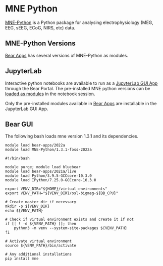 # MNE Python

[MNE-Python](https://mne.tools/stable/index.html) is a Python package for analysing electrophysiology (MEG, EEG, sEEG, ECoG, NIRS, etc) data.

## MNE-Python Versions

[Bear Apps](https://bear-apps.bham.ac.uk/applications/MNE-Python/) has several versions of MNE-Python as modules.

## JupyterLab

Interactive python notebooks are available to run as a [JupyterLab GUI App](https://docs.bear.bham.ac.uk/portal/jupyterlab/) through the Bear Portal. The pre-installed MNE python versions can be [loaded as modules](https://docs.bear.bham.ac.uk/portal/jupyterlab/#loading-modules) in the notebook session.

Only the pre-installed modules available in [Bear Apps](https://bear-apps.bham.ac.uk/index) are installable in the JupyterLab GUI App.

## Bear GUI

The following bash loads mne version 1.3.1 and its dependencies.

``` shell
module load bear-apps/2022a
module load MNE-Python/1.3.1-foss-2022a
```

``` slurm
#!/bin/bash

module purge; module load bluebear
module load bear-apps/2021a/live
module load Python/3.9.5-GCCcore-10.3.0
module load IPython/7.25.0-GCCcore-10.3.0

export VENV_DIR="${HOME}/virtual-environments"
export VENV_PATH="${VENV_DIR}/osl-bigmeg-${BB_CPU}"

# Create master dir if necessary
mkdir -p ${VENV_DIR}
echo ${VENV_PATH}

# Check if virtual environment exists and create it if not
if [[ ! -d ${VENV_PATH} ]]; then
    python3 -m venv --system-site-packages ${VENV_PATH}
fi

# Activate virtual environment
source ${VENV_PATH}/bin/activate

# Any additional installations
pip install mne
```
